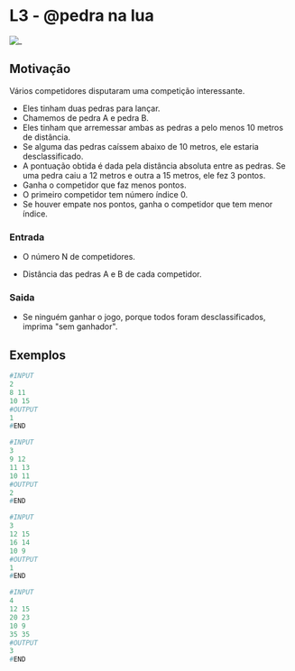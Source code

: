 # L3 - @pedra na lua

![_](cover.jpg)

## Motivação

Vários competidores disputaram uma competição interessante.

- Eles tinham duas pedras para lançar.
- Chamemos de pedra A e pedra B.
- Eles tinham que arremessar ambas as pedras a pelo menos 10 metros de distância.
- Se alguma das pedras caíssem abaixo de 10 metros, ele estaria desclassificado.
- A pontuação obtida é dada pela distância absoluta entre as pedras. Se uma pedra caiu a 12 metros e outra a 15 metros, ele fez 3 pontos.
- Ganha o competidor que faz menos pontos.
- O primeiro competidor tem número índice 0.
- Se houver empate nos pontos, ganha o competidor que tem menor índice.

### Entrada

- O número N de competidores.

- Distância das pedras A e B de cada competidor.

### Saida

- Se ninguém ganhar o jogo, porque todos foram desclassificados, imprima "sem ganhador".

## Exemplos

``` py
#INPUT
2
8 11
10 15
#OUTPUT
1
#END
```

```py
#INPUT
3
9 12
11 13
10 11
#OUTPUT
2
#END
```

```py
#INPUT
3
12 15
16 14
10 9
#OUTPUT
1
#END
```

```py
#INPUT
4
12 15
20 23
10 9
35 35
#OUTPUT
3
#END

```
